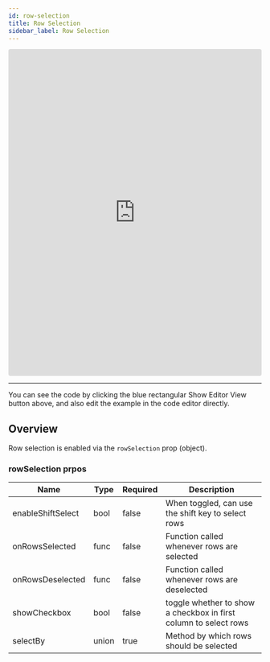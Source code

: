```yaml
---
id: row-selection
title: Row Selection
sidebar_label: Row Selection
---
```

<iframe src="https://codesandbox.io/embed/v0zj8qmw6y?autoresize=1&hidenavigation=1&view=preview" style="width:100%; height:650px; border:0; border-radius: 4px; " sandbox="allow-modals allow-forms allow-popups allow-scripts allow-same-origin"></iframe>

----
You can see the code by clicking the blue rectangular Show Editor View button above, and also edit the example in the code editor directly.

Overview
-----

Row selection is enabled via the `rowSelection` prop (object).

### rowSelection prpos
  | Name | Type | Required | Description
  | --------- | ---- | ---- | ----------------------------------
  |enableShiftSelect | bool | false | When toggled, can use the shift key to select rows| 
onRowsSelected | func | false | Function called whenever rows are selected| 
onRowsDeselected | func | false | Function called whenever rows are deselected| 
showCheckbox | bool | false | toggle whether to show a checkbox in first column to select rows| 
selectBy | union | true | Method by which rows should be selected| 
 